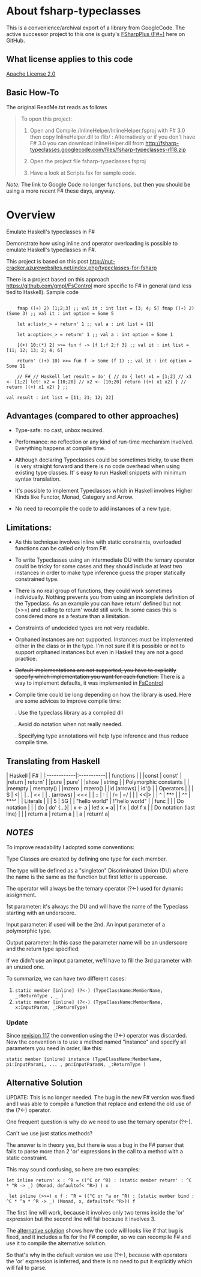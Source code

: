 # About fsharp-typeclasses

This is a convenience/archival export of a library from GoogleCode.  The active successor project to this one is gusty's [FSharpPlus (F#+)](https://github.com/gusty/FSharpPlus) here on GitHub.

## What license applies to this code

[Apache License 2.0](http://www.apache.org/licenses/LICENSE-2.0)

## Basic How-To

The original ReadMe.txt reads as follows

> To open this project:
> 
> 1. Open and Compile /InlineHelper/InlineHelper.fsproj with F# 3.0 then copy InlineHelper.dll to /lib/ : Alternatively or if you don't have F# 3.0 you can download InlineHelper.dll from http://fsharp-typeclasses.googlecode.com/files/fsharp-typeclasses-r118.zip
> 
> 2. Open the project file fsharp-typeclasses.fsproj
>
> 3. Have a look at Scripts.fsx for sample code.

*Note:* The link to Google Code no longer functions, but then you should be using a more recent F# these days, anyway.

# Overview

Emulate Haskell's typeclasses in F#

Demonstrate how using inline and operator overloading is possible to emulate Haskell's typeclasses in F#.

This project is based on this post http://nut-cracker.azurewebsites.net/index.php/typeclasses-for-fsharp

There is a project based on this approach https://github.com/gmpl/FsControl more specific to F# in general (and less tied to Haskell).
Sample code

```

    fmap ((+) 2) [1;2;3] ;; val it : int list = [3; 4; 5] fmap ((+) 2) (Some 3) ;; val it : int option = Some 5

    let a:list<_> = return' 1 ;; val a : int list = [1]

    let a:option<_> = return' 1 ;; val a : int option = Some 1

    [(+) 10;(*) 2] >>= fun f -> [f 1;f 2;f 3] ;; val it : int list = [11; 12; 13; 2; 4; 6]

    return' ((+) 10) >>= fun f -> Some (f 1) ;; val it : int option = Some 11

    // F# // Haskell let result = do' { // do { let! x1 = [1;2] // x1 <- [1;2] let! x2 = [10;20] // x2 <- [10;20] return ((+) x1 x2) } // return ((+) x1 x2) } ;;

val result : int list = [11; 21; 12; 22]

```

## Advantages (compared to other approaches)

* Type-safe: no cast, unbox required.

* Performance: no reflection or any kind of run-time mechanism involved. Everything happens at compile time.

* Although declaring Typeclasses could be sometimes tricky, to use them is very straight forward and there is no code overhead when using existing type classes. It' s easy to run Haskell snippets with minimum syntax translation.

* It's possible to implement Typeclasses which in Haskell involves Higher Kinds like Functor, Monad, Category and Arrow.

* No need to recompile the code to add instances of a new type.

## Limitations:

* As this technique involves inline with static constraints, overloaded functions can be called only from F#.

* To write Typeclasses using an intermediate DU with the ternary operator could be tricky for some cases and they should include at least two instances in order to make type inference guess the proper statically constrained type.

* There is no real group of functions, they could work sometimes individually. Nothing prevents you from using an incomplete definition of the Typeclass. As an example you can have return' defined but not (>>=) and calling to return' would still work. In some cases this is considered more as a feature than a limitation.

* Constraints of undecided types are not very readable.

* Orphaned instances are not supported. Instances must be implemented either in the class or in the type. I'm not sure if it is possible or not to support orphaned instances but even in Haskell they are not a good practice.

* ~~Default implementations are not supported, you have to explicitly specify which implementation you want for each function.~~ There is a way to implement defaults, it was implemented in [FsControl](https://github.com/gmpl/FsControl)

* Compile time could be long depending on how the library is used. Here are some advices to improve compile time:

    . Use the typeclass library as a compiled dll

    . Avoid do notation when not really needed.

    . Specifying type annotations will help type inference and thus reduce compile time.

## Translating from Haskell

| Haskell | F# | |:------------|:-----------| | functions | | |const | const' | |return | return' | |pure | pure' | |show | string | | Polymorphic constants | | |mempty | mempty() | |mzero | mzero() | |id (arrows) | id'() | | Operators | | | $ | <| | | . | << | | . (arrows) | <<< | | :: | : | | /= | =/ | | | <<|> | | ^ | **^ | | ^^ | **^^ | | Literals | | | 5 | 5G | | "hello world" | !"hello world" | | func | | | Do notation | | | do | do' {...}| | x <- a | let! x = a| | f x | do! f x | | Do notation (last line) | | | return a | return a | | a | return! a|

## *_NOTES_*

To improve readability I adopted some conventions:

Type Classes are created by defining one type for each member.

The type will be defined as a "singleton" Discriminated Union (DU) where the name is the same as the function but first letter is uppercase.

The operator will always be the ternary operator (?<-) used for dynamic assignment.

1st parameter: it's always the DU and will have the name of the Typeclass starting with an underscore.

Input parameter: if used will be the 2nd. An input parameter of a polymorphic type.

Output parameter: In this case the parameter name will be an underscore and the return type specified.

If we didn't use an input parameter, we'll have to fill the 3rd parameter with an unused one.

To summarize, we can have two different cases: 
1.  `static member [inline] (?<-) (TypeClassName:MemberName, _:ReturnType , _ )`
2.  `static member [inline] (?<-) (TypeClassName:MemberName, x:InputParam, _:ReturnType)`

### Update

Since [revision 117](http://code.google.com/p/fsharp-typeclasses/source/detail?r=bfb011cdbd668c42a676b5d2f06a80fc8e6900d0) the convention using the (?<-) operator was discarded. Now the convention is to use a method named "instance" and specify all parameters you need in order, like this:

`static member [inline] instance (TypeClassName:MemberName, p1:InputParam1, ... , pn:InputParamN, _:ReturnType )`

## Alternative Solution

UPDATE: This is no longer needed. The bug in the new F# version was fixed and I was able to compile a function that replace and extend the old use of the (?<-) operator.

One frequent question is why do we need to use the ternary operator (?<-).

Can't we use just statics methods?

The answer is in theory yes, but there ~~is~~ was a bug in the F# parser that fails to parse more than 2 'or' expressions in the call to a method with a static constraint.

This may sound confusing, so here are two examples: 

`let inline return' x : ^R = ((^C or ^R) : (static member return' : ^C * ^R -> _) (Monad, defaultof< ^R>) ) x`

` let inline (>>=) x f : ^R = ((^C or ^a or ^R) : (static member bind : ^C * ^a * ^R -> _) (Monad, x, defaultof< ^R>)) f`

The first line will work, because it involves only two terms inside the 'or' expression but the second line will fail because it involves 3.

The [alternative solution](https://github.com/SteveGilham/fsharp-typeclasses.staticmethods) shows how the code will looks like if that bug is fixed, and it includes a fix for the F# compiler, so we can recompile F# and use it to compile the alternative solution.

So that's why in the default version we use (?<-), because with operators the 'or' expression is inferred, and there is no need to put it explicitly which will fail to parse.
